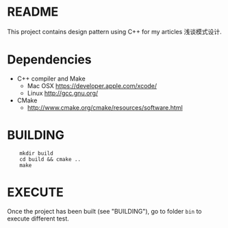 README
======
This project contains design pattern using C++ for my articles 浅谈模式设计.

Dependencies
============

  * C++ compiler and Make
    - Mac OSX https://developer.apple.com/xcode/
    - Linux   http://gcc.gnu.org/
  * CMake
    - http://www.cmake.org/cmake/resources/software.html

BUILDING
========

        mkdir build
        cd build && cmake ..
        make

EXECUTE
==========

Once the project has been built (see "BUILDING"), go to folder `bin` to execute different test.


